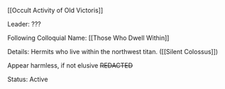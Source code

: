 [[Occult Activity of Old Victoris]]

Leader: ???

Following Colloquial Name:
[[Those Who Dwell Within]]

Details:
Hermits who live within the northwest titan. ([[Silent Colossus]])

Appear harmless, if not elusive ~~REDACTED~~

Status:
Active